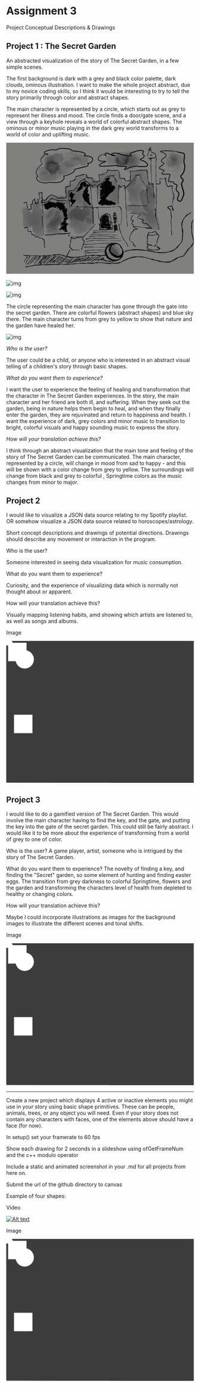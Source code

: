 # Assignment 3

Project Conceptual Descriptions & Drawings

## Project 1 : The Secret Garden

An abstracted visualization of the story of The Secret Garden, in a few simple scenes.

The first background is dark with a grey and black color palette, dark clouds, ominous illustration. I want to make the whole project abstract, due to my novice coding skills, so I think it would be interesting to try to tell the story primarily through color and abstract shapes. 

The main character is represented by a circle, which starts out as grey to represent her illness and mood. The circle finds a door/gate scene, and a view through a keyhole reveals a world of colorful abstract shapes. The ominous or minor music playing in the dark grey world transforms to a world of color and uplifting music. 

![img](Images/Sketches0.png)

![img](Images/Sketches1.png)

![img](Images/Sketches2.png)

The circle representing the main character has gone through the gate into the secret garden. There are colorful flowers (abstract shapes) and blue sky there. The main character turns from grey to yellow to show that nature and the garden have healed her. 

![img](Images/Sketches3.png)

_*Who is the user?*_

The user could be a child, or anyone who is interested in an abstract visual telling of a children's story through basic shapes. 

_*What do you want them to experience?*_ 

I want the user to experience the feeling of healing and transformation that the character in The Secret Garden experiences. In the story, the main character and her friend are both ill, and suffering. When they seek out the garden, being in nature helps them begin to heal, and when they finally enter the garden, they are rejuvinated and return to happiness and health. I want the experience of dark, grey colors and minor music to transition to bright, colorful visuals and happy sounding music to express the story. 

_*How will your translation achieve this?*_

I think through an abstract visualization that the main tone and feeling of the story of The Secret Garden can be communicated. The main character, represented by a circle, will change in mood from sad to happy - and this will be shown with a color change from grey to yellow. The surroundings will change from black and grey to colorful , Springtime colors as the music changes from minor to major. 

## Project 2

I would like to visualize a JSON data source relating to my Spotify playlist. OR somehow visualize a JSON data source related to horoscopes/astrology. 

Short concept descriptions and drawings of potential directions.
Drawings should describe any movement or interaction in the program.

Who is the user? 

Someone interested in seeing data visualization for music consumption. 

What do you want them to experience?

Curiosity, and the experience of visualizing data which is normally not thought about or apparent. 

How will your translation achieve this?

Visually mapping listening habits, amd showing which artists are listened to, as well as songs and albums. 

Image

![img](Images/FourShapesStatic.png)


## Project 3

I would like to do a gamified version of The Secret Garden. This would involve the main character having to find the key, and the gate, and putting the key into the gate of the secret garden. This could still be fairly abstract. I would like it to be more about the experience of transforming from a world of grey to one of color. 

Who is the user? A game player, artist, someone who is intrigued by the story of The Secret Garden. 

What do you want them to experience? The novelty of finding a key, and finding the "Secret" garden, so some element of hunting and finding easter eggs. The transition from grey darkness to colorful Springtime, flowers and the garden and transforming the characters level of health from depleted to healthy or changing colors.

How will your translation achieve this?

Maybe I could incorporate illustrations as images for the background images to illustrate the different scenes and tonal shifts.

Image

![img](Images/FourShapesStatic.png)

---

Create a new project which displays 4 active or inactive elements you might use in your story using basic shape primitives. These can be people, animals, trees, or any object you will need. Even if your story does not contain any characters with faces, one of the elements above should have a face (for now).

In setup() set your framerate to 60 fps

Show each drawing for 2 seconds in a slideshow using ofGetFrameNum and the c++ modulo operator

Include a static and animated screenshot in your .md for all projects from here on.

Submit the url of the github directory to canvas


Example of four shapes:

Video 

[![Alt text](https://img.youtube.com/vi/watch?v=dBIn5VasY2o.jpg)](https://www.youtube.com/watch?v=dBIn5VasY2o)

Image

![img](Images/FourShapesStatic.png)




